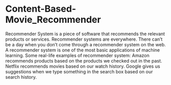 # Content-Based-Movie_Recommender
Recommender System is a piece of software that recommends the relevant products or services. Recommender systems are everywhere. There can’t be a day when you don’t come through a recommender system on the web. A recommender system is one of the most basic applications of machine learning. Some real-life examples of recommender system: Amazon recommends products based on the products we checked out in the past. Netflix recommends movies based on our watch history. Google gives us suggestions when we type something in the search box based on our search history.
